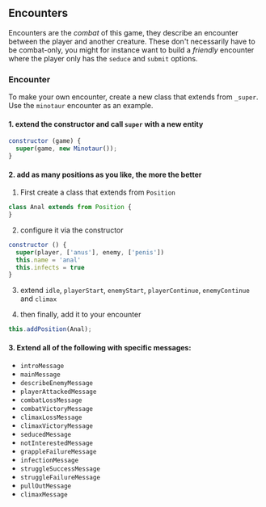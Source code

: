## Encounters

Encounters are the _combat_ of this game, they describe an encounter between the player and another creature. These don't necessarily have to be combat-only, you might for instance want to build a _friendly_ encounter where the player only has the `seduce` and `submit` options.

### Encounter

To make your own encounter, create a new class that extends from `_super`. Use the `minotaur` encounter as an example.

#### 1. extend the constructor and call `super` with a new entity

```js
constructor (game) {
  super(game, new Minotaur());
}
```

#### 2. add as many positions as you like, the more the better

1. First create a class that extends from `Position`

```js
class Anal extends from Position {
}
```

2. configure it via the constructor

```js
constructor () {
  super(player, ['anus'], enemy, ['penis'])
  this.name = 'anal'
  this.infects = true
}
```

3. extend `idle`, `playerStart`, `enemyStart`, `playerContinue`, `enemyContinue` and `climax`

4. then finally, add it to your encounter

```js
this.addPosition(Anal);
```

#### 3. Extend all of the following with specific messages:

- `introMessage`
- `mainMessage`
- `describeEnemyMessage`
- `playerAttackedMessage`
- `combatLossMessage`
- `combatVictoryMessage`
- `climaxLossMessage`
- `climaxVictoryMessage`
- `seducedMessage`
- `notInterestedMessage`
- `grappleFailureMessage`
- `infectionMessage`
- `struggleSuccessMessage`
- `struggleFailureMessage`
- `pullOutMessage`
- `climaxMessage`
